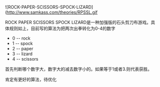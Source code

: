 ![ROCK-PAPER-SCISSORS-SPOCK-LIZARD](http://www.samkass.com/theories/RPSSL.gif

ROCK PAPER SCISSORS SPOCK LIZARD是一种加强版的石头剪刀布游戏。具体规则如上，目前写的算法为把两次出拳转化为0-4的数字

* 0 -- rock
* 1 -- spock
* 2 -- paper
* 3 -- lizard
* 4 -- scissors

首先判断哪个数字大，数字大的减去数字小的。如果等于1或者3.则代表获胜。

肯定有更好的算法，待优化
